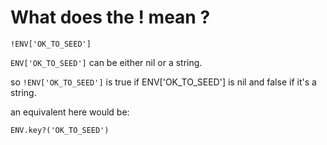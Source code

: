 # What does the ! mean ?

```
!ENV['OK_TO_SEED']
```


```ENV['OK_TO_SEED']``` can be either nil or a string.

so ```!ENV['OK_TO_SEED']``` is true if ENV['OK_TO_SEED'] is nil and false if it's a string.

an equivalent here would be:

```
ENV.key?('OK_TO_SEED')
```